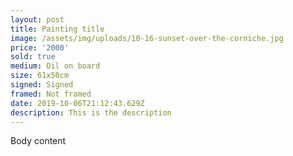 ```yaml
---
layout: post
title: Painting title
image: /assets/img/uploads/10-16-sunset-over-the-corniche.jpg
price: '2000'
sold: true
medium: Oil on board
size: 61x50cm
signed: Signed
framed: Not framed
date: 2019-10-06T21:12:43.629Z
description: This is the description
---
```

Body content
